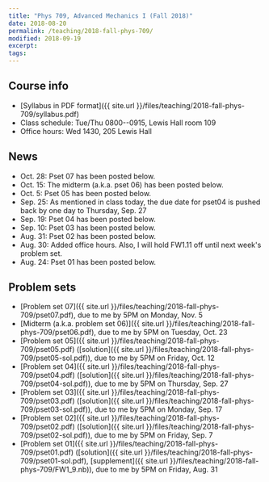 ```yaml
---
title: "Phys 709, Advanced Mechanics I (Fall 2018)"
date: 2018-08-20
permalink: /teaching/2018-fall-phys-709/
modified: 2018-09-19
excerpt:
tags:
---
```


## Course info

* [Syllabus in PDF format]({{ site.url }}/files/teaching/2018-fall-phys-709/syllabus.pdf)
* Class schedule:  Tue/Thu 0800--0915, Lewis Hall room 109
* Office hours:  Wed 1430, 205 Lewis Hall

## News

* Oct. 28: Pset 07 has been posted below.
* Oct. 15: The midterm (a.k.a. pset 06) has been posted below.
* Oct. 5: Pset 05 has been posted below.
* Sep. 25: As mentioned in class today, the due date for pset04 is
  pushed back by one day to Thursday, Sep. 27
* Sep. 19: Pset 04 has been posted below.
* Sep. 10: Pset 03 has been posted below.
* Aug. 31: Pset 02 has been posted below.
* Aug. 30: Added office hours.  Also, I will hold FW1.11 off until
  next week's problem set.
* Aug. 24: Pset 01 has been posted below.

## Problem sets

* [Problem set 07]({{ site.url }}/files/teaching/2018-fall-phys-709/pset07.pdf),
  due to me by 5PM on Monday, Nov. 5
* [Midterm (a.k.a. problem set 06)]({{ site.url }}/files/teaching/2018-fall-phys-709/pset06.pdf),
  due to me by 5PM on Tuesday, Oct. 23
* [Problem set 05]({{ site.url }}/files/teaching/2018-fall-phys-709/pset05.pdf)
  ([solution]({{ site.url }}/files/teaching/2018-fall-phys-709/pset05-sol.pdf)),
  due to me by 5PM on Friday, Oct. 12
* [Problem set 04]({{ site.url }}/files/teaching/2018-fall-phys-709/pset04.pdf)
  ([solution]({{ site.url }}/files/teaching/2018-fall-phys-709/pset04-sol.pdf)),
  due to me by 5PM on Thursday, Sep. 27
* [Problem set 03]({{ site.url }}/files/teaching/2018-fall-phys-709/pset03.pdf)
  ([solution]({{ site.url }}/files/teaching/2018-fall-phys-709/pset03-sol.pdf)),
  due to me by 5PM on Monday, Sep. 17
* [Problem set 02]({{ site.url }}/files/teaching/2018-fall-phys-709/pset02.pdf)
  ([solution]({{ site.url }}/files/teaching/2018-fall-phys-709/pset02-sol.pdf)),
  due to me by 5PM on Friday, Sep. 7
* [Problem set 01]({{ site.url }}/files/teaching/2018-fall-phys-709/pset01.pdf)
  ([solution]({{ site.url }}/files/teaching/2018-fall-phys-709/pset01-sol.pdf), [supplement]({{ site.url }}/files/teaching/2018-fall-phys-709/FW1_9.nb)),
  due to me by 5PM on Friday, Aug. 31
